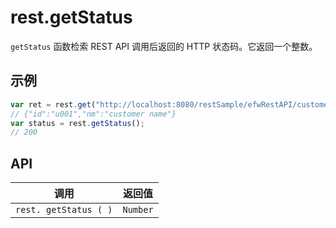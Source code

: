 # rest.getStatus

`getStatus` 函数检索 REST API 调用后返回的 HTTP 状态码。它返回一个整数。

## 示例

```javascript
var ret = rest.get("http://localhost:8080/restSample/efwRestAPI/customer/u001");
// {"id":"u001","nm":"customer name"}
var status = rest.getStatus();
// 200
```

## API

| 调用 | 返回值 |
|---|---|
| `rest. getStatus ( )` | `Number` |